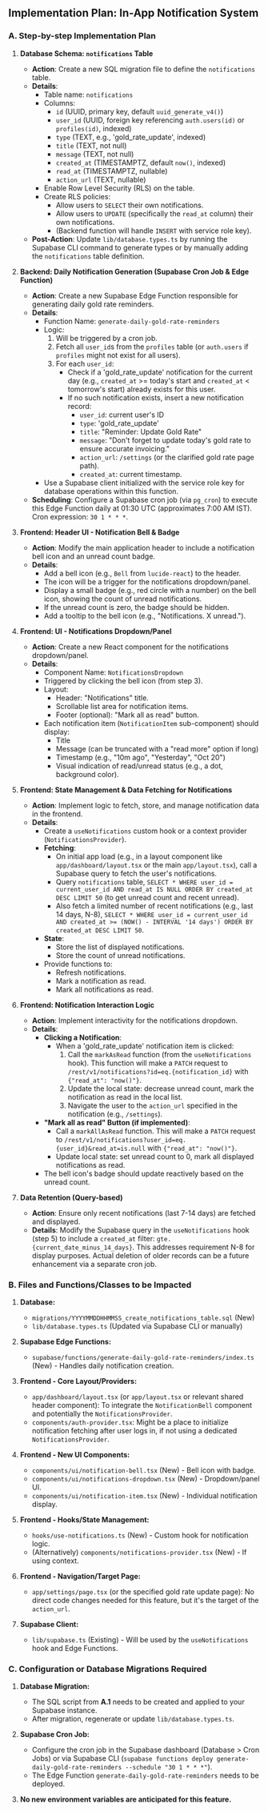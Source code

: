 
## Implementation Plan: In-App Notification System

### A. Step-by-step Implementation Plan

1.  **Database Schema: `notifications` Table**
    *   **Action**: Create a new SQL migration file to define the `notifications` table.
    *   **Details**:
        *   Table name: `notifications`
        *   Columns:
            *   `id` (UUID, primary key, default `uuid_generate_v4()`)
            *   `user_id` (UUID, foreign key referencing `auth.users(id)` or `profiles(id)`, indexed)
            *   `type` (TEXT, e.g., 'gold_rate_update', indexed)
            *   `title` (TEXT, not null)
            *   `message` (TEXT, not null)
            *   `created_at` (TIMESTAMPTZ, default `now()`, indexed)
            *   `read_at` (TIMESTAMPTZ, nullable)
            *   `action_url` (TEXT, nullable)
        *   Enable Row Level Security (RLS) on the table.
        *   Create RLS policies:
            *   Allow users to `SELECT` their own notifications.
            *   Allow users to `UPDATE` (specifically the `read_at` column) their own notifications.
            *   (Backend function will handle `INSERT` with service role key).
    *   **Post-Action**: Update `lib/database.types.ts` by running the Supabase CLI command to generate types or by manually adding the `notifications` table definition.

2.  **Backend: Daily Notification Generation (Supabase Cron Job & Edge Function)**
    *   **Action**: Create a new Supabase Edge Function responsible for generating daily gold rate reminders.
    *   **Details**:
        *   Function Name: `generate-daily-gold-rate-reminders`
        *   Logic:
            1.  Will be triggered by a cron job.
            2.  Fetch all `user_id`s from the `profiles` table (or `auth.users` if `profiles` might not exist for all users).
            3.  For each `user_id`:
                *   Check if a 'gold_rate_update' notification for the current day (e.g., `created_at` >= today's start and `created_at` < tomorrow's start) already exists for this user.
                *   If no such notification exists, insert a new notification record:
                    *   `user_id`: current user's ID
                    *   `type`: 'gold_rate_update'
                    *   `title`: "Reminder: Update Gold Rate"
                    *   `message`: "Don't forget to update today's gold rate to ensure accurate invoicing."
                    *   `action_url`: `/settings` (or the clarified gold rate page path).
                    *   `created_at`: current timestamp.
        *   Use a Supabase client initialized with the service role key for database operations within this function.
    *   **Scheduling**: Configure a Supabase cron job (via `pg_cron`) to execute this Edge Function daily at 01:30 UTC (approximates 7:00 AM IST). Cron expression: `30 1 * * *`.

3.  **Frontend: Header UI - Notification Bell & Badge**
    *   **Action**: Modify the main application header to include a notification bell icon and an unread count badge.
    *   **Details**:
        *   Add a bell icon (e.g., `Bell` from `lucide-react`) to the header.
        *   The icon will be a trigger for the notifications dropdown/panel.
        *   Display a small badge (e.g., red circle with a number) on the bell icon, showing the count of unread notifications.
        *   If the unread count is zero, the badge should be hidden.
        *   Add a tooltip to the bell icon (e.g., "Notifications. X unread.").

4.  **Frontend: UI - Notifications Dropdown/Panel**
    *   **Action**: Create a new React component for the notifications dropdown/panel.
    *   **Details**:
        *   Component Name: `NotificationsDropdown`
        *   Triggered by clicking the bell icon (from step 3).
        *   Layout:
            *   Header: "Notifications" title.
            *   Scrollable list area for notification items.
            *   Footer (optional): "Mark all as read" button.
        *   Each notification item (`NotificationItem` sub-component) should display:
            *   Title
            *   Message (can be truncated with a "read more" option if long)
            *   Timestamp (e.g., "10m ago", "Yesterday", "Oct 20")
            *   Visual indication of read/unread status (e.g., a dot, background color).

5.  **Frontend: State Management & Data Fetching for Notifications**
    *   **Action**: Implement logic to fetch, store, and manage notification data in the frontend.
    *   **Details**:
        *   Create a `useNotifications` custom hook or a context provider (`NotificationsProvider`).
        *   **Fetching**:
            *   On initial app load (e.g., in a layout component like `app/dashboard/layout.tsx` or the main `app/layout.tsx`), call a Supabase query to fetch the user's notifications.
            *   Query `notifications` table, `SELECT * WHERE user_id = current_user_id AND read_at IS NULL ORDER BY created_at DESC LIMIT 50` (to get unread count and recent unread).
            *   Also fetch a limited number of recent notifications (e.g., last 14 days, N-8), `SELECT * WHERE user_id = current_user_id AND created_at >= (NOW() - INTERVAL '14 days') ORDER BY created_at DESC LIMIT 50`.
        *   **State**:
            *   Store the list of displayed notifications.
            *   Store the count of unread notifications.
        *   Provide functions to:
            *   Refresh notifications.
            *   Mark a notification as read.
            *   Mark all notifications as read.

6.  **Frontend: Notification Interaction Logic**
    *   **Action**: Implement interactivity for the notifications dropdown.
    *   **Details**:
        *   **Clicking a Notification**:
            *   When a 'gold_rate_update' notification item is clicked:
                1.  Call the `markAsRead` function (from the `useNotifications` hook). This function will make a `PATCH` request to `/rest/v1/notifications?id=eq.{notification_id}` with `{"read_at": "now()"}`.
                2.  Update the local state: decrease unread count, mark the notification as read in the local list.
                3.  Navigate the user to the `action_url` specified in the notification (e.g., `/settings`).
        *   **"Mark all as read" Button (if implemented)**:
            *   Call a `markAllAsRead` function. This will make a `PATCH` request to `/rest/v1/notifications?user_id=eq.{user_id}&read_at=is.null` with `{"read_at": "now()"}`.
            *   Update local state: set unread count to 0, mark all displayed notifications as read.
        *   The bell icon's badge should update reactively based on the unread count.

7.  **Data Retention (Query-based)**
    *   **Action**: Ensure only recent notifications (last 7-14 days) are fetched and displayed.
    *   **Details**: Modify the Supabase query in the `useNotifications` hook (step 5) to include a `created_at` filter: `gte.{current_date_minus_14_days}`. This addresses requirement N-8 for display purposes. Actual deletion of older records can be a future enhancement via a separate cron job.

### B. Files and Functions/Classes to be Impacted

1.  **Database:**
    *   `migrations/YYYYMMDDHHMMSS_create_notifications_table.sql` (New)
    *   `lib/database.types.ts` (Updated via Supabase CLI or manually)

2.  **Supabase Edge Functions:**
    *   `supabase/functions/generate-daily-gold-rate-reminders/index.ts` (New) - Handles daily notification creation.

3.  **Frontend - Core Layout/Providers:**
    *   `app/dashboard/layout.tsx` (or `app/layout.tsx` or relevant shared header component): To integrate the `NotificationBell` component and potentially the `NotificationsProvider`.
    *   `components/auth-provider.tsx`: Might be a place to initialize notification fetching after user logs in, if not using a dedicated `NotificationsProvider`.

4.  **Frontend - New UI Components:**
    *   `components/ui/notification-bell.tsx` (New) - Bell icon with badge.
    *   `components/ui/notifications-dropdown.tsx` (New) - Dropdown/panel UI.
    *   `components/ui/notification-item.tsx` (New) - Individual notification display.

5.  **Frontend - Hooks/State Management:**
    *   `hooks/use-notifications.ts` (New) - Custom hook for notification logic.
    *   (Alternatively) `components/notifications-provider.tsx` (New) - If using context.

6.  **Frontend - Navigation/Target Page:**
    *   `app/settings/page.tsx` (or the specified gold rate update page): No direct code changes needed for this feature, but it's the target of the `action_url`.

7.  **Supabase Client:**
    *   `lib/supabase.ts` (Existing) - Will be used by the `useNotifications` hook and Edge Functions.

### C. Configuration or Database Migrations Required

1.  **Database Migration:**
    *   The SQL script from **A.1** needs to be created and applied to your Supabase instance.
    *   After migration, regenerate or update `lib/database.types.ts`.

2.  **Supabase Cron Job:**
    *   Configure the cron job in the Supabase dashboard (Database > Cron Jobs) or via Supabase CLI (`supabase functions deploy generate-daily-gold-rate-reminders --schedule "30 1 * * *"`).
    *   The Edge Function `generate-daily-gold-rate-reminders` needs to be deployed.

3.  **No new environment variables are anticipated for this feature.**
